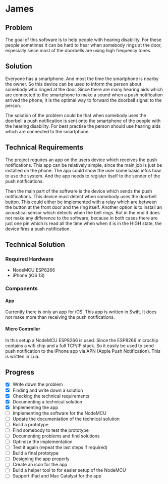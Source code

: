 # James
## Problem
The goal of this software is to help people with hearing disability. For these people
sometimes it can be hard to hear when somebody rings at the door, especially since most
of the doorbells are using high frequency tones.
## Solution
Everyone has a smartphone. And most the time the smartphone is nearby the owner. So this
device can be used to inform the person about somebody who ringed at the door. Since
there are many hearing aids which are connected to the smartphone to make a sound when a
push notification arrived the phone, it is the optimal way to forward the doorbell signal
to the person.

The solution of the problem could be that when somebody uses the doorbell a push notification
is sent onto the smartphone of the people with the hearing disability. For best practise
the person should use hearing aids which are connected to the smartphone.
## Technical Requirements
The project requires an app on the users device which receives the push notifications. This
app can be relatively simple, since the main job is just be installed on the phone. The
app could show the user some basic infos how to use the system. And the app needs to register
itself to the sender of the push notifications.

Then the main part of the software is the device which sends the push notifications. This
device must detect when somebody uses the doorbell button. This could either be implemented
with a relay which are between the button at the front door and the ring itself. Another
option is to install an acoustical sensor which detects when the bell rings. But in the end
it does not make any difference to the software, because in both cases there are just one pin
which is read all the time when when it is in the HIGH state, the device fires a push
notification.
## Technical Solution
### Required Hardware
 - NodeMCU ESP8266
 - iPhone (iOS 13)
### Components
#### App
Currently there is only an app for iOS. This app is written in Swift. It does not make more
than receiving the push notifications.
#### Micro Controller
In this setup a NodeMCU ESP8266 is used. Since the ESP8266 microchip contains a wifi chip
and a full TCP/IP stack. So it easily be used to send push notification to the iPhone app
via APN (Apple Push Notification). This is written in Lua.
## Progress
 - [x] Write down the problem
 - [x] Finding and write down a solution
 - [x] Checking the technical requirements
 - [x] Documenting a technical solution
 - [x] Implementing the app
 - [ ] Implementing the software for the NodeMCU
 - [ ] Update the documentation of the technical solution
 - [ ] Build a prototype
 - [ ] Find somebody to test the prototype
 - [ ] Documenting problems and find solutions
 - [ ] Optimize the implementation
 - [ ] Test it again (repeat the last steps if required)
 - [ ] Build a final prototype
 - [ ] Designing the app properly
 - [ ] Create an icon for the app
 - [ ] Build a helper tool to for easier setup of the NodeMCU
 - [ ] Support iPad and Mac Catalyst for the app
